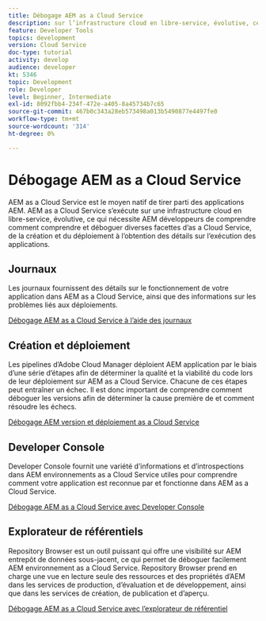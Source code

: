 ```yaml
---
title: Débogage AEM as a Cloud Service
description: sur l’infrastructure cloud en libre-service, évolutive, ce qui nécessite que les développeurs AEM comprennent comment comprendre et déboguer diverses facettes d’AEM as a Cloud Service, de la création et du déploiement à l’obtention des détails sur l’exécution des applications d’AEM.
feature: Developer Tools
topics: development
version: Cloud Service
doc-type: tutorial
activity: develop
audience: developer
kt: 5346
topic: Development
role: Developer
level: Beginner, Intermediate
exl-id: 8092fbb4-234f-472e-a405-8a45734b7c65
source-git-commit: 467b0c343a28eb573498a013b5490877e4497fe0
workflow-type: tm+mt
source-wordcount: '314'
ht-degree: 0%

---
```


# Débogage AEM as a Cloud Service

AEM as a Cloud Service est le moyen natif de tirer parti des applications AEM. AEM as a Cloud Service s’exécute sur une infrastructure cloud en libre-service, évolutive, ce qui nécessite AEM développeurs de comprendre comment comprendre et déboguer diverses facettes d’as a Cloud Service, de la création et du déploiement à l’obtention des détails sur l’exécution des applications.

## Journaux

Les journaux fournissent des détails sur le fonctionnement de votre application dans AEM as a Cloud Service, ainsi que des informations sur les problèmes liés aux déploiements.

[Débogage AEM as a Cloud Service à l’aide des journaux](./logs.md)

## Création et déploiement

Les pipelines d’Adobe Cloud Manager déploient AEM application par le biais d’une série d’étapes afin de déterminer la qualité et la viabilité du code lors de leur déploiement sur AEM as a Cloud Service. Chacune de ces étapes peut entraîner un échec. Il est donc important de comprendre comment déboguer les versions afin de déterminer la cause première de et comment résoudre les échecs.

[Débogage AEM version et déploiement as a Cloud Service](./build-and-deployment.md)

## Developer Console

Developer Console fournit une variété d’informations et d’introspections dans AEM environnements as a Cloud Service utiles pour comprendre comment votre application est reconnue par et fonctionne dans AEM as a Cloud Service.

[Débogage AEM as a Cloud Service avec Developer Console](./developer-console.md)

## Explorateur de référentiels

Repository Browser est un outil puissant qui offre une visibilité sur AEM entrepôt de données sous-jacent, ce qui permet de déboguer facilement AEM environnement as a Cloud Service. Repository Browser prend en charge une vue en lecture seule des ressources et des propriétés d’AEM dans les services de production, d’évaluation et de développement, ainsi que dans les services de création, de publication et d’aperçu.

[Débogage AEM as a Cloud Service avec l’explorateur de référentiel](./repository-browser.md)
